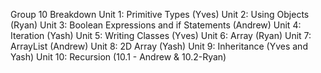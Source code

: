 Group 10 Breakdown
Unit 1: Primitive Types (Yves)
Unit 2: Using Objects (Ryan)
Unit 3: Boolean Expressions and if Statements (Andrew)
Unit 4: Iteration (Yash)
Unit 5: Writing Classes  (Yves)
Unit 6: Array (Ryan)
Unit 7: ArrayList (Andrew)
Unit 8: 2D Array (Yash)
Unit 9: Inheritance (Yves and Yash)
Unit 10: Recursion (10.1 - Andrew & 10.2-Ryan)
